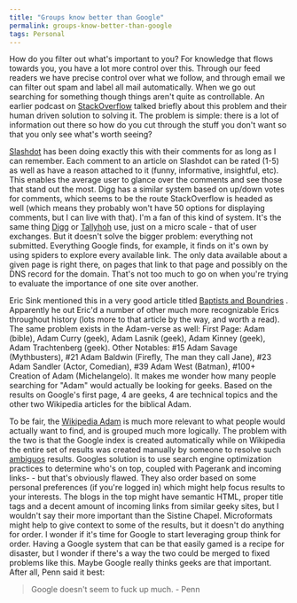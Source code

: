 ```yaml
---
title: "Groups know better than Google"
permalink: groups-know-better-than-google
tags: Personal
---
```



How do you filter out what's important to you? For knowledge that flows towards you, you have a lot more control over this. Through our feed readers we have precise control over what we follow, and through email we can filter out spam and label all mail automatically. When we go out searching for something though things aren't quite as controllable. An earlier podcast on [StackOverflow](http://blog.stackoverflow.com/) talked briefly about this problem and their human driven solution to solving it. The problem is simple: there is a lot of information out there so how do you cut through the stuff you don't want so that you only see what's worth seeing?

[Slashdot](http://slashdot.org/) has been doing exactly this with their comments for as long as I can remember. Each comment to an article on Slashdot can be rated (1-5) as well as have a reason attached to it (funny, informative, insightful, etc). This enables the average user to glance over the comments and see those that stand out the most. Digg has a similar system based on up/down votes for comments, which seems to be the route StackOverflow is headed as well (which means they probably won't have 50 options for displaying comments, but I can live with that). I'm a fan of this kind of system. It's the same thing [Digg](http://www.digg.com) or [Tallyhoh](http://tallyhoh.com/) use, just on a micro scale - that of user exchanges. But it doesn't solve the bigger problem: everything not submitted. Everything Google finds, for example, it finds on it's own by using spiders to explore every available link. The only data available about a given page is right there, on pages that link to that page and possibly on the DNS record for the domain. That's not too much to go on when you're trying to evaluate the importance of one site over another.

Eric Sink mentioned this in a very good article titled [Baptists and Boundries](http://www.ericsink.com/articles/Boundaries.html) . Apparently he out Eric'd a number of other much more recognizable Erics throughout history (lots more to that article by the way, and worth a read). The same problem exists in the Adam-verse as well: First Page: Adam (bible), Adam Curry (geek), Adam Lasnik (geek), Adam Kinney (geek), Adam Trachtenberg (geek). Other Notables: #15 Adam Savage (Mythbusters), #21 Adam Baldwin (Firefly, The man they call Jane), #23 Adam Sandler (Actor, Comedian), #39 Adam West (Batman), #100+ Creation of Adam (Michelangelo). It makes me wonder how many people searching for "Adam" would actually be looking for geeks. Based on the results on Google's first page, 4 are geeks, 4 are technical topics and the other two Wikipedia articles for the biblical Adam.

To be fair, the [Wikipedia Adam](http://en.wikipedia.org/wiki/Adam) is much more relevant to what people would actually want to find, and is grouped much more logically. The problem with the two is that the Google index is created automatically while on Wikipedia the entire set of results was created manually by someone to resolve such [ambiguos](http://en.wikipedia.org/wiki/Category:Disambiguation) results. Googles solution is to use search engine optimization practices to determine who's on top, coupled with Pagerank and incoming links- - but that's obviously flawed. They also order based on some personal preferences (if you're logged in) which might help focus results to your interests. The blogs in the top might have semantic HTML, proper title tags and a decent amount of incoming links from similar geeky sites, but I wouldn't say their more important than the Sistine Chapel. Microformats might help to give context to some of the results, but it doesn't do anything for order. I wonder if it's time for Google to start leveraging group think for order. Having a Google system that can be that easily gamed is a recipe for disaster, but I wonder if there's a way the two could be merged to fixed problems like this. Maybe Google really thinks geeks are that important. After all, Penn said it best:

> Google doesn't seem to fuck up much. - Penn
